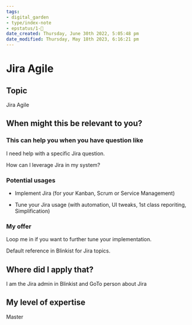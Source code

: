 ```yaml
---
tags: 
- digital_garden
- type/index-note
- epstatus/1-🌱
date_created: Thursday, June 30th 2022, 5:05:48 pm
date_modified: Thursday, May 18th 2023, 6:16:21 pm
---
```

# Jira Agile
## Topic

Jira Agile

## When might this be relevant to you?

### This can help you when you have question like

I need help with a specific Jira question.

How can I leverage Jira in my system?

### Potential usages

-   Implement Jira (for your Kanban, Scrum or Service Management)
    
-   Tune your Jira usage (with automation, UI tweaks, 1st class reporiting, Simplification)
    

### My offer

Loop me in if you want to further tune your implementation.

Default reference in Blinkist for Jira topics.

## Where did I apply that?

I am the Jira admin in Blinkist and GoTo person about Jira

## My level of expertise

Master